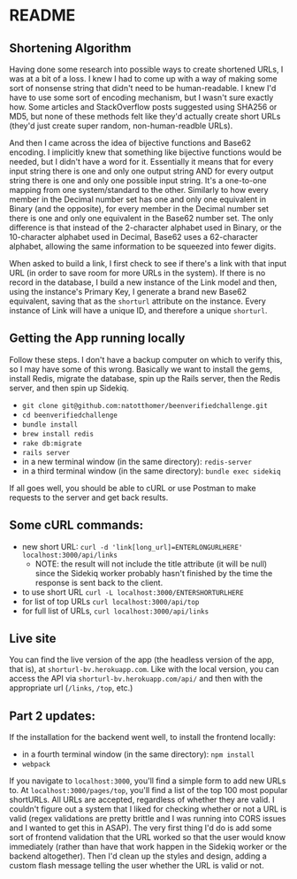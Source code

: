 # README

## Shortening Algorithm

Having done some research into possible ways to create shortened URLs, I was at a bit of a loss. I knew I had to come up with a way of making some sort of nonsense string that didn't need to be human-readable. I knew I'd have to use some sort of encoding mechanism, but I wasn't sure exactly how. Some articles and StackOverflow posts suggested using SHA256 or MD5, but none of these methods felt like they'd actually create short URLs (they'd just create super random, non-human-readble URLs).

And then I came across the idea of bijective functions and Base62 encoding. I implicitly knew that something like bijective functions would be needed, but I didn't have a word for it. Essentially it means that for every input string there is one and only one output string AND for every output string there is one and only one possible input string. It's a one-to-one mapping from one system/standard to the other. Similarly to how every member in the Decimal number set has one and only one equivalent in Binary (and the opposite), for every member in the Decimal number set there is one and only one equivalent in the Base62 number set. The only difference is that instead of the 2-character alphabet used in Binary, or the 10-character alphabet used in Decimal, Base62 uses a 62-character alphabet, allowing the same information to be squeezed into fewer digits.

When asked to build a link, I first check to see if there's a link with that input URL (in order to save room for more URLs in the system). If there is no record in the database, I build a new instance of the Link model and then, using the instance's Primary Key, I generate a brand new Base62 equivalent, saving that as the `shorturl` attribute on the instance. Every instance of Link will have a unique ID, and therefore a unique `shorturl`.

## Getting the App running locally

Follow these steps. I don't have a backup computer on which to verify this, so I may have some of this wrong. Basically we want to install the gems, install Redis, migrate the database, spin up the Rails server, then the Redis server, and then spin up Sidekiq.

- `git clone git@github.com:natotthomer/beenverifiedchallenge.git`
- `cd beenverifiedchallenge`
- `bundle install`
- `brew install redis`
- `rake db:migrate`
- `rails server`
- in a new terminal window (in the same directory): `redis-server`
- in a third terminal window (in the same directory): `bundle exec sidekiq`

If all goes well, you should be able to cURL or use Postman to make requests to the server and get back results.


## Some cURL commands:

- new short URL: `curl -d 'link[long_url]=ENTERLONGURLHERE' localhost:3000/api/links`
  - NOTE: the result will not include the title attribute (it will be null) since the Sidekiq worker probably hasn't finished by the time the response is sent back to the client.
- to use short URL `curl -L localhost:3000/ENTERSHORTURLHERE`
- for list of top URLs `curl localhost:3000/api/top`
- for full list of URLs, `curl localhost:3000/api/links`

## Live site

You can find the live version of the app (the headless version of the app, that is), at `shorturl-bv.herokuapp.com`. Like with the local version, you can access the API via `shorturl-bv.herokuapp.com/api/` and then with the appropriate url (`/links`, `/top`, etc.)

## Part 2 updates:

If the installation for the backend went well, to install the frontend locally:
- in a fourth terminal window (in the same directory): `npm install`
- `webpack`

If you navigate to `localhost:3000`, you'll find a simple form to add new URLs to. At `localhost:3000/pages/top`, you'll find a list of the top 100 most popular shortURLs. All URLs are accepted, regardless of whether they are valid. I couldn't figure out a system that I liked for checking whether or not a URL is valid (regex validations are pretty brittle and I was running into CORS issues and I wanted to get this in ASAP). The very first thing I'd do is add some sort of frontend validation that the URL worked so that the user would know immediately (rather than have that work happen in the Sidekiq worker or the backend altogether). Then I'd clean up the styles and design, adding a custom flash message telling the user whether the URL is valid or not. 